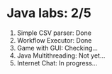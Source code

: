# Java labs: 2/5
1) Simple CSV parser: Done     
2) Workflow Executor: Done    
3) Game with GUI: Checking...    
4) Java Multithreading: Not yet...    
5) Internet Chat: In progress...
